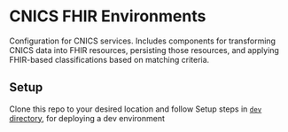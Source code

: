 # CNICS FHIR Environments

Configuration for CNICS services. Includes components for transforming CNICS data into FHIR resources, persisting those resources, and applying FHIR-based classifications based on matching criteria.


## Setup

Clone this repo to your desired location and follow Setup steps in [`dev` directory](./dev/README.md), for deploying a dev environment
